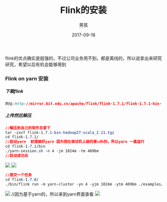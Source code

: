 ﻿---
layout: post
title: 'Flink的安装'
date: 2017-09-18
author: 男孩
tags: flink
---

flink的优点确实是挺强的，不过公司业务用不到，都是离线的，所以说拿出来研究研究，希望以后有机会能够用到

### Flink on  yarn 安装

##### 下载flink
```css
网址:http://mirror.bit.edu.cn/apache/flink/flink-1.7.1/flink-1.7.1-bin-hadoop27-scala_2.11.tgz
```
##### 上传然后解压
```css
//解压到自己的软件目录下
tar -zxvf flink-1.7.1-bin-hadoop27-scala_2.11.tgz
cd flink-1.7.1/
//启动yarn  前提装好yarn 因为我在测试机上装的是cdh的，所以yarn 一直运行
cd flink-1.7.1/bin
./yarn-session.sh -n 4 -jm 1024m -tm 4096m
//启动成功后
```
![](http://img.wordboy.cn/flink/1.PNG)
![](http://img.wordboy.cn/flink/2.PNG)
```css
//提交一个任务
cd flink-1.7.0/
./bin/flink run -m yarn-cluster -yn 4 -yjm 1024m -ytm 4096m ./examples/batch/WordCount.jar
```
![](http://img.wordboy.cn/flink/3.PNG)
//因为基于yarn的，所以来到yarn界面查看
![](http://img.wordboy.cn/flink/4.PNG)
